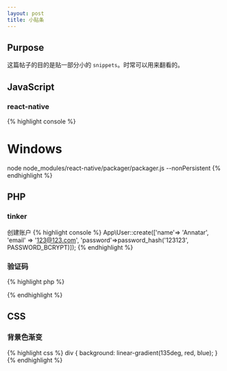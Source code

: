 ```yaml
---
layout: post
title: 小贴条
---
```


## Purpose

这篇帖子的目的是贴一部分小的 `snippets`。时常可以用来翻看的。

## JavaScript

### react-native
{% highlight console %}
# Windows
node node_modules/react-native/packager/packager.js --nonPersistent
{% endhighlight %}


## PHP

### tinker

创建账户
{% highlight console %}
App\User::create(['name'=> 'Annatar', 'email' => '123@123.com', 'password'=>password_hash('123123', PASSWORD_BCRYPT)]);
{% endhighlight %}

### 验证码

{% highlight php %}
<?php
  $fontsize = 6;
  $width = 100;
  $height = 30;
  // 创建画布，并返回资源
  $image = imagecreatetruecolor($width , $height);
  // 设置画布颜色
  $bgcolor = imagecolorallocate($image,255,255,255);
  // 从左到右填充颜色
  imagefill($image,0,0,$bgcolor);
  // 在图片上生成四个数字
  for ($i=0; $i < 4; $i++) {
    // 创建字体颜色
    $fontColor = imagecolorallocate($image,rand(0,120),rand(0,120),rand(0,120));
    $content   = rand(0,9);
    // 数字的位置
    $x         = ($i * 100 / 4) + rand(5,10);
    $y         = rand(5,10);
    imagestring($image , $fontsize , $x, $y, $content, $fontColor);
  }
  // 设置干扰点
  for ($i=0; $i < 200; $i++) {
    $pointColor = imagecolorallocate($image,rand(50,200),rand(50,200),rand(50,200));
    imagesetpixel($image,rand(1,99),rand(1,29),$pointColor);
  }
  // 干扰线
  for ($i=0; $i < 3; $i++) {
    $lineColor = imagecolorallocate($image, rand(80,220), rand(80,220), rand(80,220));
    imageline($image,rand(1,99),rand(1,29),rand(1,99),rand(1,29),$lineColor);
  }
  // 输出
  header('content-type:image/png');
  imagepng($image);
  imagedestroy($image);
?>
{% endhighlight %}

## CSS

### 背景色渐变

{% highlight css %}
div {
  background: linear-gradient(135deg, red, blue);
}
{% endhighlight %}